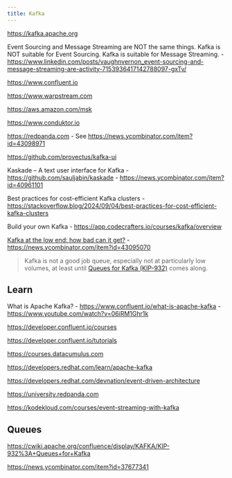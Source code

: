 ```yaml
---
title: Kafka
---
```


https://kafka.apache.org

Event Sourcing and Message Streaming are NOT the same things. Kafka is NOT suitable for Event Sourcing. Kafka is suitable for Message Streaming. - https://www.linkedin.com/posts/vaughnvernon_event-sourcing-and-message-streaming-are-activity-7153936417142788097-gxTv/

https://www.confluent.io

https://www.warpstream.com

https://aws.amazon.com/msk

https://www.conduktor.io

https://redpanda.com - See https://news.ycombinator.com/item?id=43098971

https://github.com/provectus/kafka-ui

Kaskade – A text user interface for Kafka - https://github.com/sauljabin/kaskade - https://news.ycombinator.com/item?id=40961101

Best practices for cost-efficient Kafka clusters - https://stackoverflow.blog/2024/09/04/best-practices-for-cost-efficient-kafka-clusters

Build your own Kafka - https://app.codecrafters.io/courses/kafka/overview

[Kafka at the low end: how bad can it get?](https://broot.ca/kafka-at-the-low-end.html) - https://news.ycombinator.com/item?id=43095070

> Kafka is not a good job queue, especially not at particularly low volumes, at least until [Queues for Kafka (KIP-932)](https://www.confluent.io/blog/queues-on-kafka/) comes along.

## Learn

What is Apache Kafka? - https://www.confluent.io/what-is-apache-kafka - https://www.youtube.com/watch?v=06iRM1Ghr1k

https://developer.confluent.io/courses

https://developer.confluent.io/tutorials

https://courses.datacumulus.com

https://developers.redhat.com/learn/apache-kafka

https://developers.redhat.com/devnation/event-driven-architecture

https://university.redpanda.com

https://kodekloud.com/courses/event-streaming-with-kafka

## Queues

https://cwiki.apache.org/confluence/display/KAFKA/KIP-932%3A+Queues+for+Kafka

https://news.ycombinator.com/item?id=37677341
